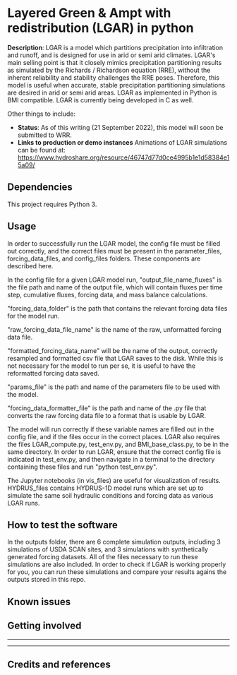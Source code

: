 

# Layered Green & Ampt with redistribution (LGAR) in python

**Description**:  LGAR is a model which partitions precipitation into infiltration and runoff, and is designed for use in arid or semi arid climates. LGAR's main selling point is that it closely mimics precipitation partitioning results as simulated by the Richards / Richardson equation (RRE), without the inherent reliability and stability challenges the RRE poses. Therefore, this model is useful when accurate, stable precipitation partitioning simulations are desired in arid or semi arid areas. LGAR as implemented in Python is BMI compatible. LGAR is currently being developed in C as well.

Other things to include:

  - **Status**:  As of this writing (21 September 2022), this model will soon be submitted to WRR.
  - **Links to production or demo instances** Animations of LGAR simulations can be found at: https://www.hydroshare.org/resource/46747d77d0ce4995b1e1d58384e15a09/


## Dependencies

This project requires Python 3.

## Usage

In order to successfully run the LGAR model, the config file must be filled out correctly, and the correct files must be present in the parameter_files, forcing_data_files, and config_files folders. These components are described here.

In the config file for a given LGAR model run, "output_file_name_fluxes" is the file path and name of the output file, which will contain fluxes per time step, cumulative fluxes, forcing data, and mass balance calculations.

"forcing_data_folder" is the path that contains the relevant forcing data files for the model run.

"raw_forcing_data_file_name" is the name of the raw, unformatted forcing data file.

"formatted_forcing_data_name" will be the name of the output, correctly resampled and formatted csv file that LGAR saves to the disk. While this is not necessary for the model to run per se, it is useful to have the reformatted forcing data saved.

"params_file" is the path and name of the parameters file to be used with the model.

"forcing_data_formatter_file" is the path and name of the .py file that converts the raw forcing data file to a format that is usable by LGAR.


The model will run correctly if these variable names are filled out in the config file, and if the files occur in the correct places. LGAR also requires the files LGAR_compute.py, test_env.py, and BMI_base_class.py, to be in the same directory. In order to run LGAR, ensure that the correct config file is indicated in test_env.py, and then navigate in a terminal to the directory containing these files and run "python test_env.py".

The Jupyter notebooks (in vis_files) are useful for visualization of results. HYDRUS_files contains HYDRUS-1D model runs which are set up to simulate the same soil hydraulic conditions and forcing data as various LGAR runs.

## How to test the software

In the outputs folder, there are 6 complete simulation outputs, including 3 simulations of USDA SCAN sites, and 3 simulations with synthetically generated forcing datasets. All of the files necessary to run these simulations are also included. In order to check if LGAR is working properly for you, you can run these simulations and compare your results agains the outputs stored in this repo.

## Known issues



## Getting involved




----




----

## Credits and references
